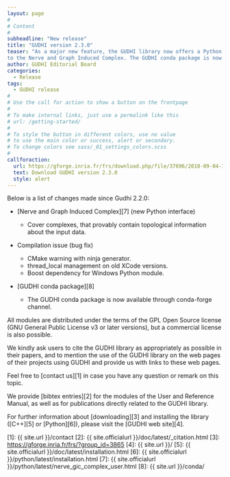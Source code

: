 ```yaml
---
layout: page
#
# Content
#
subheadline: "New release"
title: "GUDHI version 2.3.0"
teaser: "As a major new feature, the GUDHI library now offers a Python interface
to the Nerve and Graph Induced Complex. The GUDHI conda package is now available through conda-forge channel."
author: GUDHI Editorial Board
categories:
  - Release
tags:
  - GUDHI release
#
# Use the call for action to show a button on the frontpage
#
# To make internal links, just use a permalink like this
# url: /getting-started/
#
# To style the button in different colors, use no value
# to use the main color or success, alert or secondary.
# To change colors see sass/_01_settings_colors.scss
#
callforaction:
  url: https://gforge.inria.fr/frs/download.php/file/37696/2018-09-04-14-25-00_GUDHI_2.3.0.tar.gz
  text: Download GUDHI version 2.3.0
  style: alert
---
```



Below is a list of changes made since Gudhi 2.2.0:
- [Nerve and Graph Induced Complex][7] (new Python interface)
     - Cover complexes, that provably contain topological information about the input data.

- Compilation issue (bug fix)
     - CMake warning with ninja generator.
     - thread_local management on old XCode versions.
     - Boost dependency for Windows Python module.

- [GUDHI conda package][8]
     - The GUDHI conda package is now available through conda-forge channel.

All modules are distributed under the terms of the GPL Open Source license (GNU General Public License v3 or later versions), but a commercial license is also possible.

We kindly ask users to cite the GUDHI library as appropriately as possible in their papers, and to mention the use of the GUDHI library on the web pages of
their projects using GUDHI and provide us with links to these web pages.

Feel free to [contact us][1] in case you have any question or remark on this topic.

We provide [bibtex entries][2] for the modules of the User and Reference Manual, as well as for publications directly related to the GUDHI library. 

For further information about [downloading][3] and installing the library ([C++][5] or [Python][6]), please visit the [GUDHI web site][4].


 [1]: {{ site.url }}/contact
 [2]: {{ site.officialurl }}/doc/latest/_citation.html
 [3]: https://gforge.inria.fr/frs/?group_id=3865
 [4]: {{ site.url }}/
 [5]: {{ site.officialurl }}/doc/latest/installation.html
 [6]: {{ site.officialurl }}/python/latest/installation.html
 [7]: {{ site.officialurl }}/python/latest/nerve_gic_complex_user.html
 [8]: {{ site.url }}/conda/


